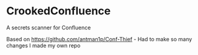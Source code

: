 # CrookedConfluence
A secrets scanner for Confluence

Based on https://github.com/antman1p/Conf-Thief - Had to make so many changes I made my own repo


